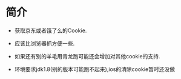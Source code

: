 # 简介

* 获取京东或者饿了么的Cookie.

* 应该比浏览器抓方便一些.

* 如果还有别的羊毛用青龙跑可能还会增加对其他cookie的支持.

* 环境要求jdk1.8(别的版本可能跑不起来),ios的清除cookie暂时还没做